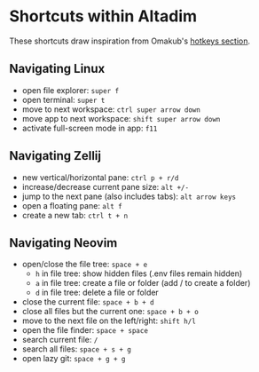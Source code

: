 # Shortcuts within Altadim

These shortcuts draw inspiration from Omakub's
[hotkeys section](https://manual.omakub.org/1/read/29/hotkeys).

## Navigating Linux

- open file explorer: `super f`
- open terminal: `super t`
- move to next workspace: `ctrl super arrow down`
- move app to next workspace: `shift super arrow down`
- activate full-screen mode in app: `f11`

## Navigating Zellij

- new vertical/horizontal pane: `ctrl p + r/d`
- increase/decrease current pane size: `alt +/-`
- jump to the next pane (also includes tabs): `alt arrow keys`
- open a floating pane: `alt f`
- create a new tab: `ctrl t + n`

## Navigating Neovim

- open/close the file tree: `space + e`
  - `h` in file tree: show hidden files (.env files remain hidden)
  - `a` in file tree: create a file or folder (add / to create a folder)
  - `d` in file tree: delete a file or folder
- close the current file: `space + b + d`
- close all files but the current one: `space + b + o`
- move to the next file on the left/right: `shift h/l`
- open the file finder: `space + space`
- search current file: `/`
- search all files: `space + s + g`
- open lazy git: `space + g + g`
